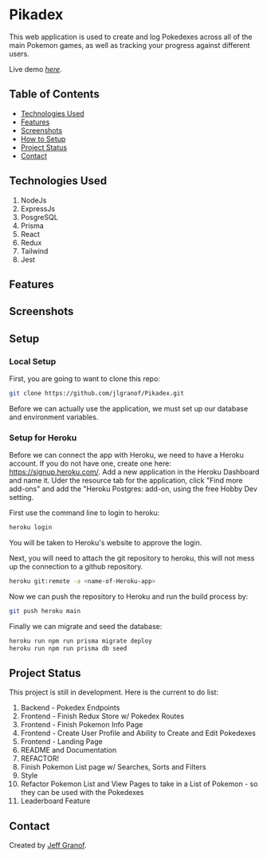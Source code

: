 # Pikadex
This web application is used to create and log Pokedexes across all of the main Pokemon games, as well as tracking your progress against different users.

Live demo [_here_](https://www.the-pikadex.herokuapp.com/).


## Table of Contents
* [Technologies Used](#technologies-used)
* [Features](#features)
* [Screenshots](#screenshots)
* [How to Setup](#setup)
* [Project Status](#project-status)
* [Contact](#contact)


## Technologies Used
1. NodeJs
2. ExpressJs
3. PosgreSQL
4. Prisma
5. React
6. Redux 
7. Tailwind
8. Jest

## Features


## Screenshots


## Setup

### Local Setup
First, you are going to want to clone this repo:
```bash
git clone https://github.com/jlgranof/Pikadex.git
```

Before we can actually use the application, we must set up our database and environment variables.

### Setup for Heroku
Before we can connect the app with Heroku, we need to have a Heroku account. If you do not have one, create one here: https://signup.heroku.com/. Add a new application in the Heroku Dashboard and name it. Uder the resource tab for the application, click "Find more add-ons" and add the "Heroku Postgres: add-on, using the free Hobby Dev setting.

First use the command line to login to heroku:
```bash
heroku login
```
You will be taken to Heroku's website to approve the login.


Next, you will need to attach the git repository to heroku, this will not mess up the connection to a github repository.
```bash
heroku git:remote -a <name-of-Heroku-app>
```

Now we can push the repository to Heroku and run the build process by:
```bash
git push heroku main
```

Finally we can migrate and seed the database:
```bash
heroku run npm run prisma migrate deploy
heroku run npm run prisma db seed
```

## Project Status
This project is still in development. Here is the current to do list:
1. Backend - Pokedex Endpoints
2. Frontend - Finish Redux Store w/ Pokedex Routes
3. Frontend - Finish Pokemon Info Page
4. Frontend - Create User Profile and Ability to Create and Edit Pokedexes
5. Frontend - Landing Page
6. README and Documentation
7. REFACTOR!
8. Finish Pokemon List page w/ Searches, Sorts and Filters 
9. Style
10. Refactor Pokemon List and View Pages to take in a List of Pokemon - so they can be used with the Pokedexes
9. Leaderboard Feature


## Contact
Created by [Jeff Granof](https://jlgranof.github.io/).